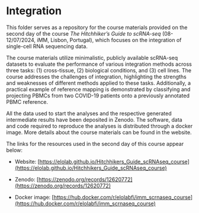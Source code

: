 # Integration

This folder serves as a repository for the course materials provided on the second day of the course _The Hitchhiker’s Guide to scRNA-seq_ (08-12/07/2024, iMM, Lisbon, Portugal), which focuses on the integration of single-cell RNA sequencing data.

The course materials utilize minimalistic, publicly available scRNA-seq datasets to evaluate the performance of various integration methods across three tasks: (1) cross-tissue, (2) biological conditions, and (3) cell lines. The course addresses the challenges of integration, highlighting the strengths and weaknesses of different methods applied to these tasks. Additionally, a practical example of reference mapping is demonstrated by classifying and projecting PBMCs from two COVID-19 patients onto a previously annotated PBMC reference.

All the data used to start the analyses and the respective generated intermediate results have been deposited in Zenodo. The software, data and code required to reproduce the analyses is distributed through a docker image. More details about the course materials can be found in the website. 

The links for the resources used in the second day of this course appear below: 

   + Website: [https://elolab.github.io/Hitchhikers_Guide_scRNAseq_course](https://elolab.github.io/Hitchhikers_Guide_scRNAseq_course)

   + Zenodo: [https://zenodo.org/records/12620772](https://zenodo.org/records/12620772)

   + Docker image: [https://hub.docker.com/r/elolabfi/imm_scrnaseq_course](https://hub.docker.com/r/elolabfi/imm_scrnaseq_course)
